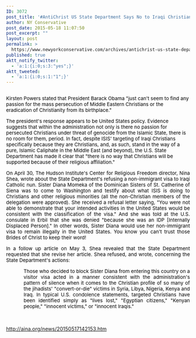 ```yaml
---
ID: 3072
post_title: '#AntiChrist US State Department Says No to Iraqi Christians #WakeUpAmerica'
author: NY Conservative
post_date: 2015-05-18 11:07:50
post_excerpt: ""
layout: post
permalink: >
  https://www.newyorkconservative.com/archives/antichrist-us-state-department-says-no-to-iraqi-christians-wakeupamerica/
published: true
aktt_notify_twitter:
  - 'a:1:{i:0;s:3:"yes";}'
aktt_tweeted:
  - 'a:1:{i:0;s:1:"1";}'
---
```

<p><img src="http://www.newyorkconservative.com/wp-content/uploads/2015/05/051815_1507_AntiChristU1.jpg" alt="" />
	</p><p><span style="color:black;font-size:10pt">Kirsten Powers stated that President Barack Obama "just can't seem to find any passion for the mass persecution of Middle Eastern Christians or the eradication of Christianity from its birthplace."
</span></p><p><span style="color:black;font-size:10pt">The president's response appears to be United States policy. Evidence suggests that within the administration not only is there no passion for persecuted Christians under threat of genocide from the Islamic State, there is no room for them, period. In fact, despite ISIS' targeting of Iraqi Christians specifically because they are Christians, and, as such, stand in the way of a pure, Islamic Caliphate in the Middle East (and beyond), the U.S. State Department has made it clear that "there is no way that Christians will be supported because of their religious affiliation."
</span></p><p style="text-align: justify"><span style="color:black;font-size:10pt">On April 30, The Hudson Institute's Center for Religious Freedom director, Nina Shea, wrote about the State Department's refusing a non-immigrant visa to Iraqi Catholic nun. Sister Diana Momeka of the Dominican Sisters of St. Catherine of Siena was to come to Washington and testify about what ISIS is doing to Christians and other religious minorities (all the non-Christian members of the delegation were approved). She received a refusal letter saying, "You were not able to demonstrate that your intended activities in the United States would be consistent with the classification of the visa." And she was told at the U.S. consulate in Erbil that she was denied "because she was an IDP [Internally Displaced Person]." In other words, Sister Diana would use her non-immigrant visa to remain illegally in the United States. You know you can't trust those Brides of Christ to keep their word!
</span></p><p style="text-align: justify"><span style="color:black;font-size:10pt">In a follow up article on May 3, Shea revealed that the State Department requested that she revise her article. Shea refused, and wrote, concerning the State Department's actions:
</span></p><p style="text-align: justify;margin-left: 36pt"><span style="color:black;font-size:10pt">Those who decided to block Sister Diana from entering this country on a visitor visa acted in a manner consistent with the administration's pattern of silence when it comes to the Christian profile of so many of the jihadists' "convert-or-die" victims in Syria, Libya, Nigeria, Kenya and Iraq. In typical U.S. condolence statements, targeted Christians have been identified simply as "lives lost," "Egyptian citizens," "Kenyan people," "innocent victims," or "innocent Iraqis."
</span></p><p style="text-align: justify;margin-left: 36pt">
 </p><p><a href="http://aina.org/news/20150517142153.htm">http://aina.org/news/20150517142153.htm</a>
	</p>